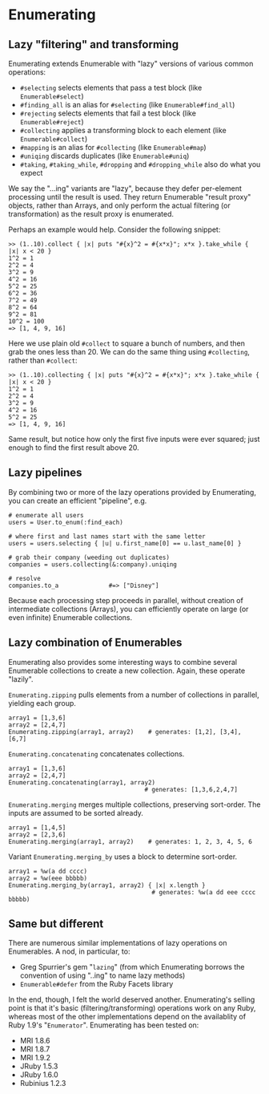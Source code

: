 Enumerating
===========

Lazy "filtering" and transforming
---------------------------------

Enumerating extends Enumerable with "lazy" versions of various common operations:

* `#selecting` selects elements that pass a test block (like `Enumerable#select`)
* `#finding_all` is an alias for `#selecting` (like `Enumerable#find_all`)
* `#rejecting` selects elements that fail a test block (like `Enumerable#reject`)
* `#collecting` applies a transforming block to each element (like `Enumerable#collect`)
* `#mapping` is an alias for `#collecting` (like `Enumerable#map`)
* `#uniqing` discards duplicates (like `Enumerable#uniq`)
* `#taking`, `#taking_while`, `#dropping` and `#dropping_while` also do what you expect

We say the "...ing" variants are "lazy", because they defer per-element processing until the result is used.  They return Enumerable "result proxy" objects, rather than Arrays, and only perform the actual filtering (or transformation) as the result proxy is enumerated.

Perhaps an example would help.  Consider the following snippet:

    >> (1..10).collect { |x| puts "#{x}^2 = #{x*x}"; x*x }.take_while { |x| x < 20 }
    1^2 = 1
    2^2 = 4
    3^2 = 9
    4^2 = 16
    5^2 = 25
    6^2 = 36
    7^2 = 49
    8^2 = 64
    9^2 = 81
    10^2 = 100
    => [1, 4, 9, 16]

Here we use plain old `#collect` to square a bunch of numbers, and then grab the ones less than 20. We can do the same thing using `#collecting`, rather than `#collect`:

    >> (1..10).collecting { |x| puts "#{x}^2 = #{x*x}"; x*x }.take_while { |x| x < 20 }
    1^2 = 1
    2^2 = 4
    3^2 = 9
    4^2 = 16
    5^2 = 25
    => [1, 4, 9, 16]

Same result, but notice how only the first five inputs were ever squared; just enough to find the first result above 20.

Lazy pipelines
--------------

By combining two or more of the lazy operations provided by Enumerating, you can create an efficient "pipeline", e.g.

    # enumerate all users
    users = User.to_enum(:find_each)

    # where first and last names start with the same letter
    users = users.selecting { |u| u.first_name[0] == u.last_name[0] }

    # grab their company (weeding out duplicates)
    companies = users.collecting(&:company).uniqing

    # resolve
    companies.to_a              #=> ["Disney"]

Because each processing step proceeds in parallel, without creation of intermediate collections (Arrays), you can efficiently operate on large (or even infinite) Enumerable collections.

Lazy combination of Enumerables
-------------------------------

Enumerating also provides some interesting ways to combine several Enumerable collections to create a new collection.  Again, these operate "lazily".

`Enumerating.zipping` pulls elements from a number of collections in parallel, yielding each group.

    array1 = [1,3,6]
    array2 = [2,4,7]
    Enumerating.zipping(array1, array2)    # generates: [1,2], [3,4], [6,7]

`Enumerating.concatenating` concatenates collections.

    array1 = [1,3,6]
    array2 = [2,4,7]
    Enumerating.concatenating(array1, array2)
                                          # generates: [1,3,6,2,4,7]

`Enumerating.merging` merges multiple collections, preserving sort-order.  The inputs are assumed to be sorted already.

    array1 = [1,4,5]
    array2 = [2,3,6]
    Enumerating.merging(array1, array2)    # generates: 1, 2, 3, 4, 5, 6

Variant `Enumerating.merging_by` uses a block to determine sort-order.

    array1 = %w(a dd cccc)
    array2 = %w(eee bbbbb)
    Enumerating.merging_by(array1, array2) { |x| x.length }
                                            # generates: %w(a dd eee cccc bbbbb)

Same but different
------------------

There are numerous similar implementations of lazy operations on Enumerables.  A nod, in particular, to:

* Greg Spurrier's gem "`lazing`" (from which Enumerating borrows the convention of using "..ing" to name lazy methods)
* `Enumerable#defer` from the Ruby Facets library

In the end, though, I felt the world deserved another.  Enumerating's selling point is that it's basic (filtering/transforming) operations work on any Ruby, whereas most of the other implementations depend on the availablity of Ruby 1.9's "`Enumerator`".  Enumerating has been tested on:

* MRI 1.8.6
* MRI 1.8.7
* MRI 1.9.2
* JRuby 1.5.3
* JRuby 1.6.0
* Rubinius 1.2.3
